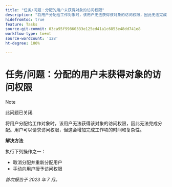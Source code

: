 ```yaml
---
title: "任务/问题：分配的用户未获得对象的访问权限"
description: "将用户分配给工作对象时，该用户无法获得该对象的访问权限，因此无法完成分配。用户可以请求访问权限，但这会增加完成工作项的时间和复杂性。"
hidefromtoc: true
feature: Tasks
source-git-commit: 03ca95f99860333e125ed41a1c6853e48dd741e8
workflow-type: tm+mt
source-wordcount: '128'
ht-degree: 100%

---
```



# 任务/问题：分配的用户未获得对象的访问权限

>[!NOTE]
>
>此问题已关闭.

将用户分配给工作对象时，该用户无法获得该对象的访问权限，因此无法完成分配。用户可以请求访问权限，但这会增加完成工作项的时间和复杂性。

**解决方法**

执行下列操作之一：

* 取消分配并重新分配用户
* 手动向用户授予访问权限

_首次报告于 2023 年 7 月。_
